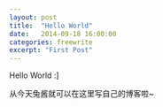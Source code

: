 ```yaml
---
layout: post
title:	"Hello World"
date:	2014-09-18 16:00:00
categories: freewrite
excerpt: "First Post"
---
```

Hello World :]

从今天兔酱就可以在这里写自己的博客啦~